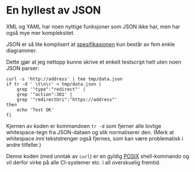 # En hyllest av JSON

XML og YAML har noen nyttige funksjoner som JSON ikke har, men har også mye mer kompleksitet.

JSON er så lite komplisert at [spesifikasjonen](https://www.json.org/json-en.html) kun består av fem enkle diagrammer.

Dette gjør at jeg nettopp kunne skrive et enkelt testscript helt uten noen JSON parser:

```
curl -s 'http://address' | tee tmp/data.json
if tr -d ' \t\n\r' < tmp/data.json |
    grep '"type":"redirect"' |
    grep '"action":301' |
    grep '"redirectUri":"https://address"'
then
    echo 'Test OK'
fi
```

Kjernen av koden er kommandoen `tr -d` som fjerner alle lovlige whitespace-tegn fra JSON-dataen og slik normaliserer den. (Merk at whitespace _inni_ tekststrenger også fjernes, som kan være problematisk i andre tilfeller.)

Denne koden (med unntak av `curl`) er en gyldig [POSIX](https://pubs.opengroup.org/onlinepubs/9699919799/) shell-kommando og vil derfor virke på alle CI-systemer etc. i all overskuelig fremtid.

